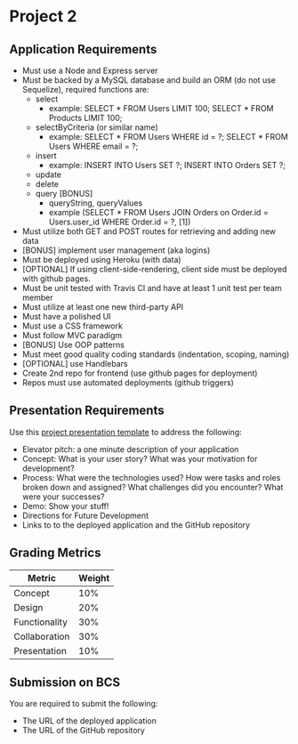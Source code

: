 # Project 2
## Application Requirements
* Must use a Node and Express server
* Must be backed by a MySQL database and build an ORM (do not use Sequelize), required functions are:
	* select
		* example: SELECT * FROM Users LIMIT 100; SELECT * FROM Products LIMIT 100;
	* selectByCriteria (or similar name)
		* example: SELECT * FROM Users WHERE id = ?; SELECT * FROM Users WHERE email = ?;
	* insert
		* example: INSERT INTO Users SET ?; INSERT INTO Orders SET ?;
	* update
	* delete
	* query [BONUS]
		* queryString, queryValues
		* example (SELECT * FROM Users JOIN Orders on Order.id = Users.user_id WHERE Order.id = ?, [1])
* Must utilize both GET and POST routes for retrieving and adding new data
* [BONUS] implement user management (aka logins)
* Must be deployed using Heroku (with data) 
* [OPTIONAL] If using client-side-rendering, client side must be deployed with github pages.
* Must be unit tested with Travis CI and have at least 1 unit test per team member
* Must utilize at least one new third-party API
* Must have a polished UI
* Must use a CSS framework
* Must follow MVC paradigm
* [BONUS] Use OOP patterns
* Must meet good quality coding standards (indentation, scoping, naming)
* [OPTIONAL] use Handlebars
* Create 2nd repo for frontend (use github pages for deployment)
* Repos must use automated deployments (github triggers) 

## Presentation Requirements
Use this [project presentation template](https://docs.google.com/presentation/d/1_u8TKy5zW5UlrVQVnyDEZ0unGI2tjQPDEpA0FNuBKAw/edit?usp=sharing) to address the following: 
* Elevator pitch: a one minute description of your application
* Concept: What is your user story? What was your motivation for development?
* Process: What were the technologies used? How were tasks and roles broken down and assigned? What challenges did you encounter? What were your successes?
* Demo: Show your stuff!
* Directions for Future Development
* Links to to the deployed application and the GitHub repository

## Grading Metrics 
| Metric        | Weight | 
| ---           | ---    |
| Concept       | 10%    |
| Design        | 20%    |
| Functionality | 30%    |
| Collaboration | 30%    |
| Presentation  | 10%    |

## Submission on BCS
You are required to submit the following:
* The URL of the deployed application
* The URL of the GitHub repository